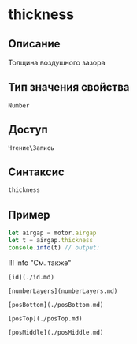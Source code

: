 # thickness

## Описание
Толщина воздушного зазора

## Тип значения свойства
`Number`

## Доступ
`Чтение\Запись`

## Синтаксис
```javascript
thickness
```

## Пример
```javascript linenums="1"
let airgap = motor.airgap
let t = airgap.thickness
console.info(t) // output:
```

!!! info "См. также"

    [id](./id.md)

    [numberLayers](numberLayers.md)

    [posBottom](./posBottom.md)

    [posTop](./posTop.md)

    [posMiddle](./posMiddle.md)
